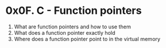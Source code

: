 # 0x0F. C - Function pointers

1. What are function pointers and how to use them
2. What does a function pointer exactly hold
3. Where does a function pointer point to in the virtual memory
